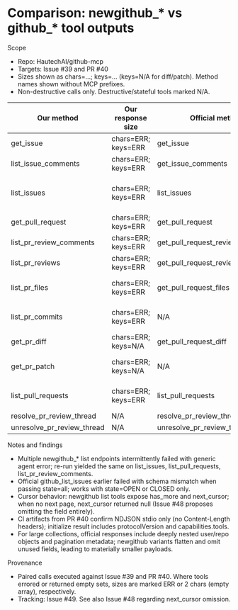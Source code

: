# Comparison: newgithub_* vs github_* tool outputs

Scope
- Repo: HautechAI/github-mcp
- Targets: Issue #39 and PR #40
- Sizes shown as chars=…; keys=… (keys=N/A for diff/patch). Method names shown without MCP prefixes.
- Non-destructive calls only. Destructive/stateful tools marked N/A.

| Our method | Our response size | Official method | Official response size | Note |
|---|---|---|---|---|
| get_issue | chars=ERR; keys=ERR | get_issue | chars=6554; keys=68 | newgithub not available; ours flattens issue fields |
| list_issue_comments | chars=ERR; keys=ERR | get_issue_comments | chars=8517; keys=156 | newgithub not available; ours returns minimal comment items |
| list_issues | chars=ERR; keys=ERR | list_issues | chars=ERR; keys=ERR | official expects OPEN/CLOSED; earlier schema error on state=all; ours has has_more,next_cursor=null |
| get_pull_request | chars=ERR; keys=ERR | get_pull_request | chars=16847; keys=318 | newgithub not available; ours omits heavy nested user/repo fields |
| list_pr_review_comments | chars=ERR; keys=ERR | get_pull_request_review_comments | chars=2; keys=0 | newgithub not available; both empty for PR #40 |
| list_pr_reviews | chars=ERR; keys=ERR | get_pull_request_reviews | chars=21212; keys=280 | newgithub not available; ours emits light review events |
| list_pr_files | chars=ERR; keys=ERR | get_pull_request_files | chars=14050; keys=40 | newgithub not available; ours returns filename/status/additions/deletions |
| list_pr_commits | chars=ERR; keys=ERR | N/A | N/A | official lacks PR-commits tool; closest is list_commits on head SHA |
| get_pr_diff | chars=ERR; keys=N/A | get_pull_request_diff | chars=6482; keys=N/A | diff is text; newgithub not available in this run |
| get_pr_patch | chars=ERR; keys=N/A | N/A | N/A | official patch endpoint not exposed; newgithub returned error in this run |
| list_pull_requests | chars=ERR; keys=ERR | list_pull_requests | chars=ERR; keys=ERR | output too long / truncated on both; our variant filters/normalizes aggressively |
| resolve_pr_review_thread | N/A | resolve_pr_review_thread | N/A | destructive; skipped |
| unresolve_pr_review_thread | N/A | unresolve_pr_review_thread | N/A | destructive; skipped |

Notes and findings
- Multiple newgithub_* list endpoints intermittently failed with generic agent error; re-run yielded the same on list_issues, list_pull_requests, list_pr_review_comments.
- Official github_list_issues earlier failed with schema mismatch when passing state=all; works with state=OPEN or CLOSED only.
- Cursor behavior: newgithub list tools expose has_more and next_cursor; when no next page, next_cursor returned null (Issue #48 proposes omitting the field entirely).
- CI artifacts from PR #40 confirm NDJSON stdio only (no Content-Length headers); initialize result includes protocolVersion and capabilities.tools.
- For large collections, official responses include deeply nested user/repo objects and pagination metadata; newgithub variants flatten and omit unused fields, leading to materially smaller payloads.

Provenance
- Paired calls executed against Issue #39 and PR #40. Where tools errored or returned empty sets, sizes are marked ERR or 2 chars (empty array), respectively.
- Tracking: Issue #49. See also Issue #48 regarding next_cursor omission.
